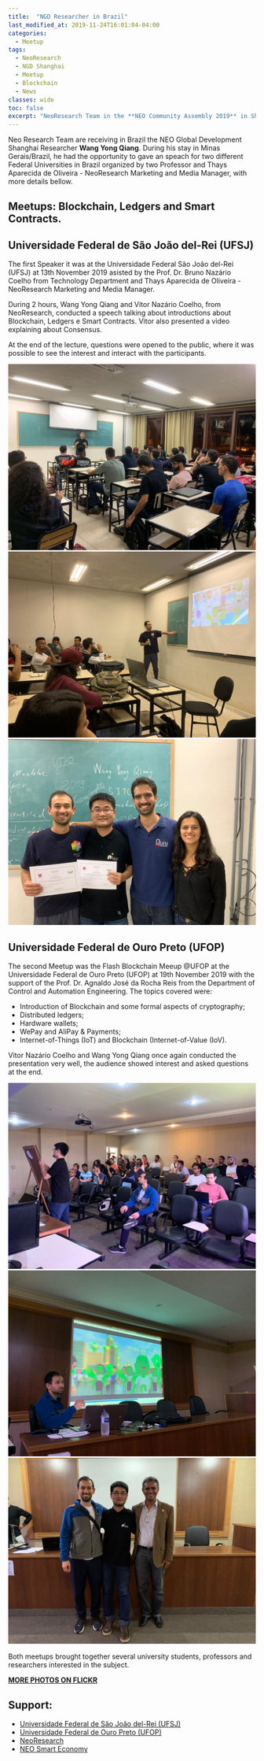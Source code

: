 ```yaml
---
title:  "NGD Researcher in Brazil"
last_modified_at: 2019-11-24T16:01:04-04:00
categories:
  - Meetup
tags:
  - NeoResearch
  - NGD Shanghai
  - Meetup
  - Blockchain
  - News
classes: wide  
toc: false
excerpt: "NeoResearch Team in the **NEO Community Assembly 2019** in Shanghai/China, July 02nd - 2019."
---
```


Neo Research Team are receiving in Brazil the NEO Global Development Shanghai Researcher **Wang Yong Qiang**.
During his stay in Minas Gerais/Brazil, he had the opportunity to gave an speach for two different Federal Universities in Brazil organized by two Professor and Thays Aparecida de Oliveira - NeoResearch Marketing and Media Manager, with more details bellow.

## Meetups: Blockchain, Ledgers and Smart Contracts.

## Universidade Federal de São João del-Rei (UFSJ)

The first Speaker it was at the Universidade Federal São João del-Rei (UFSJ) at 13th November 2019 asisted by the Prof. Dr. Bruno Nazário Coelho from Technology Department and Thays Aparecida de Oliveira - NeoResearch Marketing and Media Manager.

During 2 hours, Wang Yong Qiang and Vitor Nazário Coelho, from NeoResearch, conducted a speech talking about introductions about Blockchain, Ledgers e Smart Contracts.
Vitor also presented a video explaining about Consensus.

At the end of the lecture, questions were opened to the public, where it was possible to see the interest and interact with the participants.

![Yongwiang_speech](/assets/images/2019_11_WanginBrazil/UFSJ_9.jpeg)
![Vitor_speech](/assets/images/2019_11_WanginBrazil/UFSJ_3.jpeg)
![Vitor_Wang_Bruno_Thays](/assets/images/2019_11_WanginBrazil/UFSJ_1.jpeg)

## Universidade Federal de Ouro Preto (UFOP)

The second Meetup was the Flash Blockchain Meeup @UFOP at the Universidade Federal de Ouro Preto (UFOP) at 19th November 2019 with the support of the Prof. Dr. Agnaldo José da Rocha Reis from the Department of Control and Automation Engineering.
The topics covered were:
- Introduction of Blockchain and some formal aspects of cryptography;
- Distributed ledgers;
- Hardware wallets;
- WePay and AliPay & Payments;
- Internet-of-Things (IoT) and Blockchain (Internet-of-Value (IoV).

Vitor Nazário Coelho and Wang Yong Qiang once again conducted the presentation very well, the audience showed interest and asked questions at the end.

![Yongwiang_speech](/assets/images/2019_11_WanginBrazil/UFOP_4.jpeg)
![Vitor_speech](/assets/images/2019_11_WanginBrazil/UFOP_8.jpeg)
![Vitor_Wang_Agnaldo](/assets/images/2019_11_WanginBrazil/UFOP_3.jpeg)


Both meetups brought together several university students, professors and researchers interested in the subject.

[**MORE PHOTOS ON FLICKR**](https://flic.kr/s/aHsmJDDDp8)

## Support:
- [Universidade Federal de São João del-Rei (UFSJ)](https://ufsj.edu.br/)
- [Universidade Federal de Ouro Preto (UFOP)](https://ufop.br/)
- [NeoResearch](https://neoresearch.io)
- [NEO Smart Economy](https://neo.org/)
